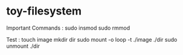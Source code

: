 # toy-filesystem

Important Commands :
sudo insmod <kernel-driver>
sudo rmmod <kernel-driver>

Test :
touch image
mkdir dir
sudo mount -o loop -t <File System Name > ./image ./dir
sudo unmount ./dir
